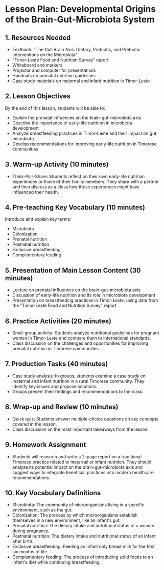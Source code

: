 # Lesson Plan: Developmental Origins of the Brain-Gut-Microbiota System

## 1. Resources Needed

- Textbook: "The Gut-Brain Axis: Dietary, Probiotic, and Prebiotic Interventions on the Microbiota"
- "Timor-Leste Food and Nutrition Survey" report
- Whiteboard and markers
- Projector and computer for presentations
- Handouts on prenatal nutrition guidelines
- Case study materials on maternal and infant nutrition in Timor-Leste

## 2. Lesson Objectives

By the end of this lesson, students will be able to:
- Explain the prenatal influences on the brain-gut-microbiota axis
- Describe the importance of early-life nutrition in microbiota development
- Analyze breastfeeding practices in Timor-Leste and their impact on gut microbiota
- Develop recommendations for improving early-life nutrition in Timorese communities

## 3. Warm-up Activity (10 minutes)

- Think-Pair-Share: Students reflect on their own early-life nutrition experiences or those of their family members. They share with a partner and then discuss as a class how these experiences might have influenced their health.

## 4. Pre-teaching Key Vocabulary (10 minutes)

Introduce and explain key terms:
- Microbiota
- Colonization
- Prenatal nutrition
- Postnatal nutrition
- Exclusive breastfeeding
- Complementary feeding

## 5. Presentation of Main Lesson Content (30 minutes)

- Lecture on prenatal influences on the brain-gut-microbiota axis
- Discussion of early-life nutrition and its role in microbiota development
- Presentation on breastfeeding practices in Timor-Leste, using data from the "Timor-Leste Food and Nutrition Survey" report

## 6. Practice Activities (20 minutes)

- Small group activity: Students analyze nutritional guidelines for pregnant women in Timor-Leste and compare them to international standards.
- Class discussion on the challenges and opportunities for improving prenatal nutrition in Timorese communities.

## 7. Production Tasks (40 minutes)

- Case study analysis: In groups, students examine a case study on maternal and infant nutrition in a rural Timorese community. They identify key issues and propose solutions.
- Groups present their findings and recommendations to the class.

## 8. Wrap-up and Review (10 minutes)

- Quick quiz: Students answer multiple-choice questions on key concepts covered in the lesson.
- Class discussion on the most important takeaways from the lesson.

## 9. Homework Assignment

- Students will research and write a 2-page report on a traditional Timorese practice related to maternal or infant nutrition. They should analyze its potential impact on the brain-gut-microbiota axis and suggest ways to integrate beneficial practices into modern healthcare recommendations.

## 10. Key Vocabulary Definitions

- Microbiota: The community of microorganisms living in a specific environment, such as the gut.
- Colonization: The process by which microorganisms establish themselves in a new environment, like an infant's gut.
- Prenatal nutrition: The dietary intake and nutritional status of a woman during pregnancy.
- Postnatal nutrition: The dietary intake and nutritional status of an infant after birth.
- Exclusive breastfeeding: Feeding an infant only breast milk for the first six months of life.
- Complementary feeding: The process of introducing solid foods to an infant's diet while continuing breastfeeding.